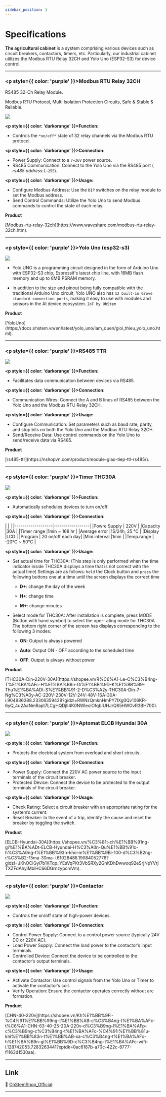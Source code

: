 ```yaml
---
sidebar_position: 3
---
```


# Specifications

**The agricultural cabinet** is a system comprising various devices such as circuit breakers, contactors, timers, etc. Particularly, our industrial cabinet utilizes the Modbus RTU Relay 32CH and Yolo Uno (ESP32-S3) for device control.

---

### <p style={{ color: 'purple' }}>Modbus RTU Relay 32CH</p>

RS485 32-Ch Relay Module.

Modbus RTU Protocol, Multi Isolation Protection Circuits, Safe & Stable & Reliable.

![](./img/Device/modbus-rtu-relay-32ch-1.jpg)  

**<p style={{ color: 'darkorange' }}>Function:</p>**
- Controls the `*on/off*` state of 32 relay channels via the Modbus RTU protocol.
  
**<p style={{ color: 'darkorange' }}>Connection:</p>**
- Power Supply: Connect to a `7~36V` power source.
- RS485 Communication: Connect to the Yolo Uno via the RS485 port ( *rs485 address*:`1~255`).

**<p style={{ color: 'darkorange' }}>Usage:</p>**
- Configure Modbus Address: Use the `DIP` switches on the relay module to set the Modbus address.
- Send Control Commands: Utilize the Yolo Uno to send Modbus commands to control the state of each relay.
  


<div style={{  borderLeft: '4px solid green',  backgroundColor: '#f0fff4',  padding: '10px',  borderRadius: '5px'}}>
  <strong style={{ color: 'green' }}>Product</strong>
  <p style={{ color: 'black' }}> [Modbus-rtu-relay-32ch](https://www.waveshare.com/modbus-rtu-relay-32ch.htm).</p>
</div>

---

### <p style={{ color: 'purple' }}>Yolo Uno (esp32-s3)</p>


![](./img/Device/Yolouno.png)


- Yolo UNO is a programming circuit designed in the form of Arduino Uno with ESP32-S3 chip, Espressif's latest chip line, with 16MB flash memory and up to 8MB PSRAM memory.

- In addition to the size and pinout being fully compatible with the traditional Arduino Uno circuit, Yolo UNO also has `12 built-in Grove standard connection ports`, making it easy to use with modules and sensors in the AI ​​device ecosystem. `IoT by OhStem`

<div style={{  borderLeft: '4px solid green',  backgroundColor: '#f0fff4',  padding: '10px',  borderRadius: '5px'}}>
  <strong style={{ color: 'green' }}>Product</strong>
  <p style={{ color: 'black' }}>[YoloUno](https://docs.ohstem.vn/en/latest/yolo_uno/lam_quen/gioi_thieu_yolo_uno.html).</p>
</div>

---
### <p style={{ color: 'purple' }}>RS485 TTR</p>

![](./img/Device/rs485ttr.jpg)

**<p style={{ color: 'darkorange' }}>Function:</p>**
- Facilitates data communication between devices via RS485.
  


**<p style={{ color: 'darkorange' }}>Connection:</p>**
- Communication Wires: Connect the A and B lines of RS485 between the Yolo Uno and the Modbus RTU Relay 32CH.

**<p style={{ color: 'darkorange' }}>Usage:</p>**
- Configure Communication: Set parameters such as baud rate, parity, and stop bits on both the Yolo Uno and the Modbus RTU Relay 32CH.
- Send/Receive Data: Use control commands on the Yolo Uno to send/receive data via RS485.
  

<div style={{  borderLeft: '4px solid green',  backgroundColor: '#f0fff4',  padding: '10px',  borderRadius: '5px'}}>
  <strong style={{ color: 'green' }}>Product</strong>
  <p style={{ color: 'black' }}>  [rs485-ttr](https://nshopvn.com/product/module-giao-tiep-ttl-rs485/).</p>
</div>

---
### <p style={{ color: 'purple' }}>Timer THC30A</p>

![](./img/Device/Timer.jpg)

**<p style={{ color: 'darkorange' }}>Function:</p>**
- Automatically schedules devices to turn on/off.


**<p style={{ color: 'darkorange' }}>Connection:</p>**
          |               |               |
          |-------------------|------------------|
          |Powre Supply   | 220V          |
          |Capacity       |30A            |
          |Timer range    |1min ~ 168 hr   |
          |Average error  |1S/24h, 25 °C  |
          |Display        |LCD            |
          |Program        | 20 on/off each day|
          |Mini interval  |1min           |
          |Temp.range     | -20°C ~ 50°C  |

**<p style={{ color: 'darkorange' }}>Usage:</p>**
- Set actual time for THC30A:
(This step is only performed when the time indicator inside THC30A displays a time that is not correct with the actual time) Settings are as follows: `hold` the Clock button and `press` the following buttons one at a time until the screen displays the correct time

    - **D+**: change the day of the week

    - **H+**: change time

    - **M+**: change minutes

- Select mode for THC30A:
After installation is complete, press MODE (Button with hand symbol) to select the oper-
ating mode for THC30A
The bottom right corner of the screen has displays corresponding to the following 3 modes:

    - **ON**: Output is always powered

    - **Auto**: Output ON - OFF according to the scheduled time 

    - **OFF**: Output is always without power



<div style={{  borderLeft: '4px solid green',  backgroundColor: '#f0fff4',  padding: '10px',  borderRadius: '5px'}}>
  <strong style={{ color: 'green' }}>Product</strong>
  <p style={{ color: 'black' }}>[THC30A-Din-220V-30A](https://shopee.vn/R%C6%A1-Le-C%C3%B4ng-T%E1%BA%AFc-H%E1%BA%B9n-Gi%E1%BB%9D-K%E1%BB%B9-Thu%E1%BA%ADt-S%E1%BB%91-2-D%C3%A2y-THC30A-Din-7-Ng%C3%A0y-AC-220V-230V-12V-24V-48V-16A-30A-i.904936388.23306359429?gidzl=RWNzQmknHmPY7lXg0Qv106KR-6yQ_4u2AaNmRapt7LCgHQDjIl4K0NWIeciOfqbIUHJrQ65HWOvR3BH700).</p>
</div>


---
### <p style={{ color: 'purple' }}>Aptomat ELCB Hyundai 30A</p>


![](./img/Device/Ap.jpg)

**<p style={{ color: 'darkorange' }}>Function:</p>**
- Protects the electrical system from overload and short circuits.


**<p style={{ color: 'darkorange' }}>Connection:</p>**
- Power Supply: Connect the 220V AC power source to the input terminals of the circuit breaker.
- Protected Device: Connect the device to be protected to the output terminals of the circuit breaker.

**<p style={{ color: 'darkorange' }}>Usage:</p>**
- Check Rating: Select a circuit breaker with an appropriate rating for the system’s current.
- Reset Breaker: In the event of a trip, identify the cause and reset the breaker by toggling the switch.

<div style={{  borderLeft: '4px solid green',  backgroundColor: '#f0fff4',  padding: '10px',  borderRadius: '5px'}}>
  <strong style={{ color: 'green' }}>Product</strong>
  <p style={{ color: 'black' }}> [ELCB-Hyundai-30A](https://shopee.vn/%C3%81t-ch%E1%BB%91ng-gi%E1%BA%ADt-ELCB-Hyundai-H%C3%A0n-Qu%E1%BB%91c-h%C3%A0ng-t%E1%BB%93n-kho-m%E1%BB%9Bi-100-d%C3%B2ng-r%C3%B2-15ma-30ma-i.61028488.19084052776?gidzl=JKhOClGyi7b1KTqp_YEsVqPKt3VbSRXy2GhKDhDwwoq92eSrjNpYVrjTXZFdAhyiMblHC66DGrnzypcmVm).</p>
</div>

---
### <p style={{ color: 'purple' }}>Contactor</p>

![](./img/Device/contactor.jpg)

**<p style={{ color: 'darkorange' }}>Function:</p>**
- Controls the on/off state of high-power devices.


**<p style={{ color: 'darkorange' }}>Connection:</p>**
- Control Power Supply: Connect to a control power source (typically 24V DC or 220V AC).
- Load Power Supply: Connect the load power to the contactor’s input terminals.
- Controlled Device: Connect the device to be controlled to the contactor’s output terminals.

**<p style={{ color: 'darkorange' }}>Usage:</p>**
- Activate Contactor: Use control signals from the Yolo Uno or Timer to activate the contactor’s coil.
- Verify Operation: Ensure the contactor operates correctly without arc formation.
  
<div style={{  borderLeft: '4px solid green',  backgroundColor: '#f0fff4',  padding: '10px',  borderRadius: '5px'}}>
  <strong style={{ color: 'green' }}>Product</strong>
  <p style={{ color: 'black' }}>[CHN-40-220v](https://shopee.vn/Kh%E1%BB%9Fi-%C4%91%E1%BB%99ng-t%E1%BB%AB-c%C3%B4ng-t%E1%BA%AFc-t%C6%A1-CHN-63-40-25-20A-220v-d%C3%B9ng-l%E1%BA%AFp-c%C3%B9ng-c%C3%B4ng-t%E1%BA%AFc-%C4%91i%E1%BB%81u-khi%E1%BB%83n-t%E1%BB%AB-xa-c%C3%B4ng-t%E1%BA%AFc-h%E1%BA%B9n-gi%E1%BB%9D-c%C3%B4ng-t%E1%BA%AFc-wifi-i.128742053.7283263441?xptdk=0ac6187b-a70c-422c-8777-f1163d1530aa).</p>
</div>

---
## **Link**
:triangular_flag_on_post: [OhStemShop_Official](https://shopee.vn/ohstem?entryPoint=ShopBySearch&searchKeyword=ohstem)

---